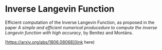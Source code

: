 # Inverse Langevin Function

Efficient computation of the Inverse Langevin Function, as proposed in the paper
*A simple and efficient numerical producedure to compute the inverse Langevin function with high accuracy*,  by Benítez and Montáns.

[https://arxiv.org/abs/1806.08068](link here)
